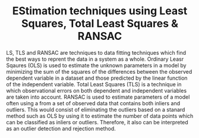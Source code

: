 <div align="center">
<h1>EStimation techniques using Least Squares, Total Least Squares & RANSAC</h1>
</div>

LS, TLS and RANSAC are techniques to data fitting techniques which find the best ways to reprent the data in a system as a whole. Ordinary Leasr Sqaures (OLS) is used to estimate the unknown parameters in a model by minimizing the sum of the squares of the differences between the observed dependent variable in a dataset and those predicted by the linear function of the independent variable. Total Least Squares (TLS) is a technique in which observational errors on both dependent and independent variables are taken into account. RANSAC is used to estimate parameters of a model often using a from a set of observed data that contains both inliers and outliers. This would consist of eliminating the outliers based on a stanard method such as OLS by using it to estimate the number of data points which can be classified as inliers or outliers. Therefore, it also can be interpreted as an outlier detection and rejection method.
